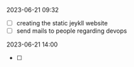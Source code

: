 2023-06-21 09:32

- [ ] creating the static jeykll website
- [ ] send mails to people regarding devops

2023-06-21 14:00

- [ ]
